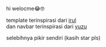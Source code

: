hi welocme😂🤓

template terinspirasi dari <a href="https://rulzz.my.id">irul</a>
<br>
dan navbar terinspirasi dari <a href="https://zuyaa.xyz">yuzu</a>

selebihnya pikir sendiri (kasih star pls)
